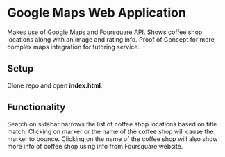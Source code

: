 # Google Maps Web Application
Makes use of Google Maps and Foursquare API. Shows coffee shop locations along with an image and rating info. Proof of Concept for more complex maps integration for tutoring service.

## Setup
Clone repo and open **index.html**.

## Functionality
Search on sidebar narrows the list of coffee shop locations based on title match. Clicking on marker or the name of the coffee shop will cause the marker to bounce. Clicking on the name of the coffee shop will also show more info of coffee shop using info from Foursquare website.